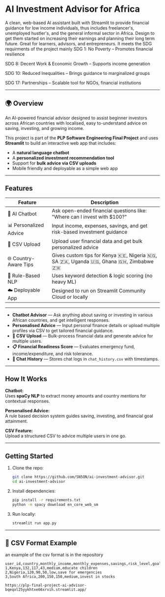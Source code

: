 # AI Investment Advisor for Africa

A clean, web-based AI assistant built with Streamlit to provide financial guidance for low income individuals, thus includes freelancer's, unemployed hustler's, and the general informal sector in Africa. Design to get them started on increasing their earnings and planning their long term future. Great for learners, advisors, and entrepreneurs.
It meets the SDG requirments of the project mainly SDG 1: No Poverty – Promotes financial resilience

SDG 8: Decent Work & Economic Growth – Supports income generation

SDG 10: Reduced Inequalities – Brings guidance to marginalized groups

SDG 17: Partnerships – Scalable tool for NGOs, financial institutions

---
## 🌍 Overview
An AI-powered financial advisor designed to assist beginner investors across African countries with localised, easy to-understand advice on saving, investing, and growing income.

This project is part of the **PLP Software Engineering Final Project** and uses **Streamlit** to build an interactive web app that includes:

- A **natural language chatbot**
- A **personalized investment recommendation tool**
- Support for **bulk advice via CSV uploads**
- Mobile friendly and deployable as a simple web app

---
##  Features
| Feature                        | Description                                                                 |
|-------------------------------|-----------------------------------------------------------------------------|
| 💬 AI Chatbot                 | Ask open-ended financial questions like: "Where can I invest with $100?"   |
| 📊 Personalized Advice         | Input income, expenses, savings, and get risk-based investment guidance     |
| 📁 CSV Upload                  | Upload user financial data and get bulk personalized advice                 |
| 🌐 Country-Aware Tips          | Gives custom tips for Kenya 🇰🇪, Nigeria 🇳🇬, SA 🇿🇦, Uganda 🇺🇬, Ghana 🇬🇭, Zimbabwe 🇿🇼 |
| 🧠 Rule-Based NLP              | Uses keyword detection & logic scoring (no heavy ML)                        |
| ☁️ Deployable App              | Designed to run on Streamlit Community Cloud or locally                     |

---
- **Chatbot Advisor** — Ask anything about saving or investing in various African countries, and get intelligent responses.
- **Personalised Advice** — Input personal finance details or upload multiple profiles via CSV to get tailored financial guidance.
- **📂 CSV Upload** — Bulk-process financial data and generate advice for multiple users.
- **📋 Financial Readiness Score** — Evaluates emergency fund, income/expenditure, and risk tolerance.
- **💾 Chat History** — Stores chat logs in `chat_history.csv` with timestamps.

---

##  How It Works

**Chatbot:**  
Uses **spaCy NLP** to extract money amounts and country mentions for contextual responses.

**Personalised Advice:**  
A rule based decision system guides saving, investing, and financial goal attainment.

**CSV Feature:**  
Upload a structured CSV to advice multiple users in one go.

---

##  Getting Started

1. Clone the repo:
    ```bash
    git clone https://github.com/SN5ON/ai-investment-advisor.git
    cd ai-investment-advisor
    ```
2. Install dependencies:
    ```bash
    pip install -r requirements.txt
    python -m spacy download en_core_web_sm
    ```
3. Run locally:
    ```bash
    streamlit run app.py
    ```

---

## 📂 CSV Format Example
an example of the csv format is in the repository
```csv
user_id,country,monthly_income,monthly_expenses,savings,risk_level,goal
1,Kenya,132,117,43,medium,educate children
2,Nigeria,120,90,50,low,save for emergencies
3,South Africa,200,150,150,medium,invest in stocks

https://plp-final-project-ai-advisor-bqeqxl25yykhtxe66xrvih.streamlit.app/